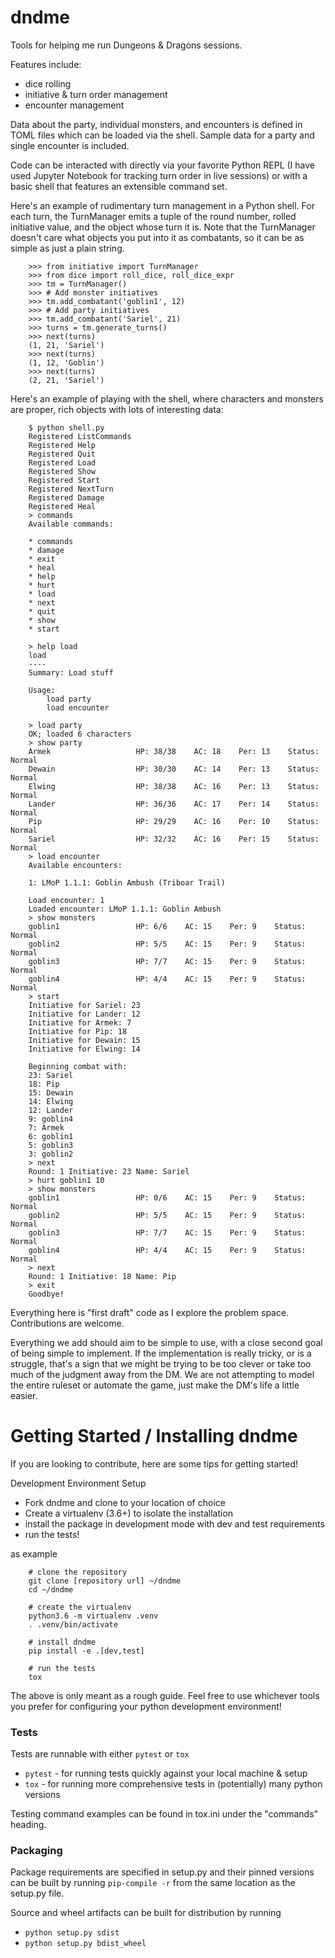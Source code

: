 # dndme

Tools for helping me run Dungeons & Dragons sessions.

Features include:

* dice rolling
* initiative & turn order management
* encounter management

Data about the party, individual monsters, and encounters
is defined in TOML files which can be loaded via the shell.
Sample data for a party and single encounter is included.

Code can be interacted with directly via your favorite Python REPL
(I have used Jupyter Notebook for tracking turn order in live sessions)
or with a basic shell that features an extensible command set.

Here's an example of rudimentary turn management in a Python shell.
For each turn, the TurnManager emits a tuple of the round number,
rolled initiative value, and the object whose turn it is.
Note that the TurnManager doesn't care what objects you put into it
as combatants, so it can be as simple as just a plain string.

```
    >>> from initiative import TurnManager
    >>> from dice import roll_dice, roll_dice_expr
    >>> tm = TurnManager()
    >>> # Add monster initiatives
    >>> tm.add_combatant('goblin1', 12)
    >>> # Add party initiatives
    >>> tm.add_combatant('Sariel', 21)
    >>> turns = tm.generate_turns()
    >>> next(turns)
    (1, 21, 'Sariel')
    >>> next(turns)
    (1, 12, 'Goblin')
    >>> next(turns)
    (2, 21, 'Sariel')
```

Here's an example of playing with the shell,
where characters and monsters are proper, rich objects
with lots of interesting data:

```
    $ python shell.py
    Registered ListCommands
    Registered Help
    Registered Quit
    Registered Load
    Registered Show
    Registered Start
    Registered NextTurn
    Registered Damage
    Registered Heal
    > commands
    Available commands:

    * commands
    * damage
    * exit
    * heal
    * help
    * hurt
    * load
    * next
    * quit
    * show
    * start

    > help load
    load
    ----
    Summary: Load stuff

    Usage:
        load party
        load encounter

    > load party
    OK; loaded 6 characters
    > show party
    Armek                   HP: 38/38    AC: 18    Per: 13    Status: Normal
    Dewain                  HP: 30/30    AC: 14    Per: 13    Status: Normal
    Elwing                  HP: 38/38    AC: 16    Per: 13    Status: Normal
    Lander                  HP: 36/36    AC: 17    Per: 14    Status: Normal
    Pip                     HP: 29/29    AC: 16    Per: 10    Status: Normal
    Sariel                  HP: 32/32    AC: 16    Per: 15    Status: Normal
    > load encounter
    Available encounters:

    1: LMoP 1.1.1: Goblin Ambush (Triboar Trail)

    Load encounter: 1
    Loaded encounter: LMoP 1.1.1: Goblin Ambush
    > show monsters
    goblin1                 HP: 6/6    AC: 15    Per: 9    Status: Normal
    goblin2                 HP: 5/5    AC: 15    Per: 9    Status: Normal
    goblin3                 HP: 7/7    AC: 15    Per: 9    Status: Normal
    goblin4                 HP: 4/4    AC: 15    Per: 9    Status: Normal
    > start
    Initiative for Sariel: 23
    Initiative for Lander: 12
    Initiative for Armek: 7
    Initiative for Pip: 18
    Initiative for Dewain: 15
    Initiative for Elwing: 14

    Beginning combat with:
    23: Sariel
    18: Pip
    15: Dewain
    14: Elwing
    12: Lander
    9: goblin4
    7: Armek
    6: goblin1
    5: goblin3
    3: goblin2
    > next
    Round: 1 Initiative: 23 Name: Sariel
    > hurt goblin1 10
    > show monsters
    goblin1                 HP: 0/6    AC: 15    Per: 9    Status: Normal
    goblin2                 HP: 5/5    AC: 15    Per: 9    Status: Normal
    goblin3                 HP: 7/7    AC: 15    Per: 9    Status: Normal
    goblin4                 HP: 4/4    AC: 15    Per: 9    Status: Normal
    > next
    Round: 1 Initiative: 18 Name: Pip
    > exit
    Goodbye!
```

Everything here is "first draft" code as I explore the problem space.
Contributions are welcome.

Everything we add should aim to be simple to use, with a close second goal of
being simple to implement. If the implementation is really tricky, or is a
struggle, that's a sign that we might be trying to be too clever or take too
much of the judgment away from the DM. We are not attempting to model the
entire ruleset or automate the game, just make the DM's life a little easier.


# Getting Started / Installing dndme

If you are looking to contribute, here are some tips for getting started!

Development Environment Setup

* Fork dndme and clone to your location of choice
* Create a virtualenv (3.6+) to isolate the installation
* install the package in development mode with dev and test requirements
* run the tests!

as example
```
    # clone the repository
    git clone [repository url] ~/dndme
    cd ~/dndme

    # create the virtualenv
    python3.6 -m virtualenv .venv
    . .venv/bin/activate

    # install dndme
    pip install -e .[dev,test]

    # run the tests
    tox
```

The above is only meant as a rough guide. Feel free to use whichever tools
you prefer for configuring your python development environment!

### Tests

Tests are runnable with either `pytest` or `tox`

* `pytest` - for running tests quickly against your local machine & setup
* `tox` - for running more comprehensive tests in (potentially) many python versions

Testing command examples can be found in tox.ini under the "commands" heading.

### Packaging
Package requirements are specified in setup.py and their pinned versions can be built
by running `pip-compile -r` from the same location as the setup.py file.

Source and wheel artifacts can be built for distribution by running
* `python setup.py sdist`
* `python setup.py bdist_wheel`
